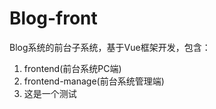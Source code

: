 # Blog-front
Blog系统的前台子系统，基于Vue框架开发，包含：

1. frontend(前台系统PC端)
3. frontend-manage(前台系统管理端)
4. 这是一个测试
